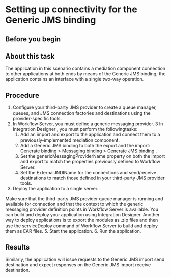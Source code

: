 <!-- image -->

# Setting up connectivity for the Generic JMS binding

## Before you begin

## About this task

The application in this
scenario contains a mediation component connection to other applications at both ends by means of
the Generic JMS binding; the application contains an interface with a single two-way
operation.

## Procedure

1. Configure your third-party JMS provider to create a queue manager, queues, and JMS connection
factories and destinations using the provider-specific tools.
2. In Workflow Server, you must define a generic
messaging provider.
3 In Integration Designer , you must perform the followingtasks:
    1. Add an import and export to the application and connect them to a previously-implemented
mediation component.
    2. Add a Generic JMS binding to both the export and the import: Generate binding > Messaging binding > Generate JMS binding .
    3. Set the genericMessagingProviderName property on both the import and export to match the
properties previously defined to Workflow Server.
    4. Set the ExternalJNDIName for the connections and send/receive destinations
to match those defined in your third-party JMS provider tools.
4. Deploy the application to a single server.

Make sure that the third-party JMS provider queue manager is running and available for connection
and that the context to which the generic messaging provider definition points in Workflow Server is available. 
You can build and deploy your application using Integration Designer. Another way to deploy applications is to export
the modules as .zip files and then use the serviceDeploy command of Workflow Server to build and deploy them as EAR files.
5. Start the application.
6. Run the application.

## Results

Similarly, the application will issue requests to
the Generic JMS import send destination and expect responses on the Generic JMS
import receive destination.